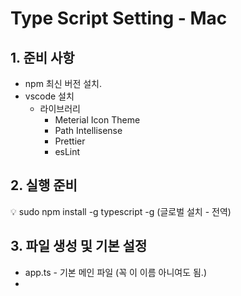 # Type Script Setting - Mac

## 1. 준비 사항

- npm 최신 버전 설치.
- vscode 설치
    - 라이브러리
        - Meterial Icon Theme
        - Path Intellisense
        - Prettier
        - esLint

## 2. 실행 준비

<aside>
💡 sudo npm install -g typescript
-g (글로벌 설치 - 전역)

</aside>

## 3. 파일 생성 및 기본 설정

- app.ts - 기본 메인 파일 (꼭 이 이름 아니여도 됨.)
- 